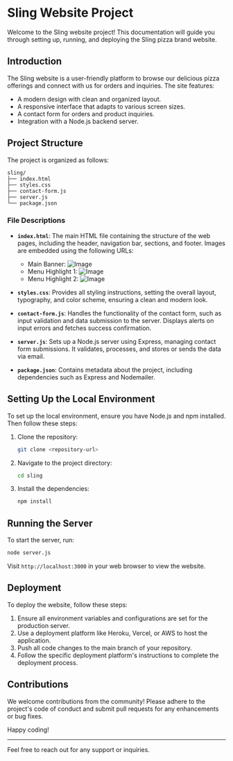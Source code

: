 # Sling Website Project

Welcome to the Sling website project! This documentation will guide you through setting up, running, and deploying the Sling pizza brand website.

## Introduction

The Sling website is a user-friendly platform to browse our delicious pizza offerings and connect with us for orders and inquiries. The site features:

- A modern design with clean and organized layout.
- A responsive interface that adapts to various screen sizes.
- A contact form for orders and product inquiries.
- Integration with a Node.js backend server.

## Project Structure

The project is organized as follows:

```
sling/
├── index.html
├── styles.css
├── contact-form.js
├── server.js
└── package.json
```

### File Descriptions

- **`index.html`**: The main HTML file containing the structure of the web pages, including the header, navigation bar, sections, and footer. Images are embedded using the following URLs:
  - Main Banner: ![Image](https://imgmediagumlet.lbb.in/media/2020/11/5fa17943d511fc4b649fcfc2_1604417859096.jpg)
  - Menu Highlight 1: ![Image](https://curlytales.com/wp-content/uploads/2019/09/pizza-feature.jpg)
  - Menu Highlight 2: ![Image](https://bhukkadcompany.com/wp/wp-content/uploads/2024/06/21-Best-Pizzas-in-Mumbai-You-Must-Try-A-Pizza-Lovers-Paradise-1-710x473.png)

- **`styles.css`**: Provides all styling instructions, setting the overall layout, typography, and color scheme, ensuring a clean and modern look.

- **`contact-form.js`**: Handles the functionality of the contact form, such as input validation and data submission to the server. Displays alerts on input errors and fetches success confirmation.

- **`server.js`**: Sets up a Node.js server using Express, managing contact form submissions. It validates, processes, and stores or sends the data via email.

- **`package.json`**: Contains metadata about the project, including dependencies such as Express and Nodemailer.

## Setting Up the Local Environment

To set up the local environment, ensure you have Node.js and npm installed. Then follow these steps:

1. Clone the repository:

   ```bash
   git clone <repository-url>
   ```

2. Navigate to the project directory:

   ```bash
   cd sling
   ```

3. Install the dependencies:

   ```bash
   npm install
   ```

## Running the Server

To start the server, run:

```bash
node server.js
```

Visit `http://localhost:3000` in your web browser to view the website.

## Deployment

To deploy the website, follow these steps:

1. Ensure all environment variables and configurations are set for the production server.
2. Use a deployment platform like Heroku, Vercel, or AWS to host the application.
3. Push all code changes to the main branch of your repository.
4. Follow the specific deployment platform's instructions to complete the deployment process.

## Contributions

We welcome contributions from the community! Please adhere to the project's code of conduct and submit pull requests for any enhancements or bug fixes.

Happy coding!

---

Feel free to reach out for any support or inquiries.